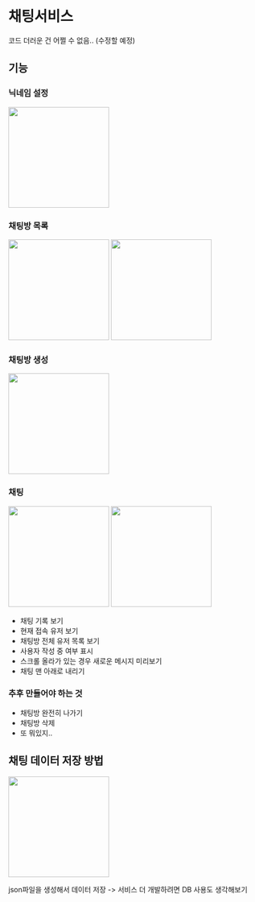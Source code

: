 # 채팅서비스
코드 더러운 건 어쩔 수 없음.. (수정할 예정)

## 기능

### 닉네임 설정
<img src="https://github.com/user-attachments/assets/9a8dd99c-ca2c-4d30-92b6-f94708b92701" width="200"/>

### 채팅방 목록
<img src="https://github.com/user-attachments/assets/6db10884-894e-44e7-a48e-6039b3f7ecc7" width="200"/>
<img src="https://github.com/user-attachments/assets/41de10f2-9a2d-4fdf-b3ed-c782c477b6f8" width="200"/>

### 채팅방 생성
<img src="https://github.com/user-attachments/assets/706b952d-4d73-41e1-8758-cc6f63670dab" width="200"/>

### 채팅
<img src="https://github.com/user-attachments/assets/30cfcde9-39ac-4bb0-82f0-bd368324ac48" width="200"/>
<img src="https://github.com/user-attachments/assets/982d128f-4a62-418c-9b28-982b2f245d11" width="200"/>

* 채팅 기록 보기
* 현재 접속 유저 보기
* 채팅방 전체 유저 목록 보기
* 사용자 작성 중 여부 표시
* 스크롤 올라가 있는 경우 새로운 메시지 미리보기
* 채팅 맨 아래로 내리기

### 추후 만들어야 하는 것
* 채팅방 완전히 나가기
* 채팅방 삭제
* 또 뭐있지..

## 채팅 데이터 저장 방법
<img src="https://github.com/user-attachments/assets/58476f63-c710-4e2d-9dfb-de9cda6bfa85" width="200"/>

json파일을 생성해서 데이터 저장 -> 서비스 더 개발하려면 DB 사용도 생각해보기
